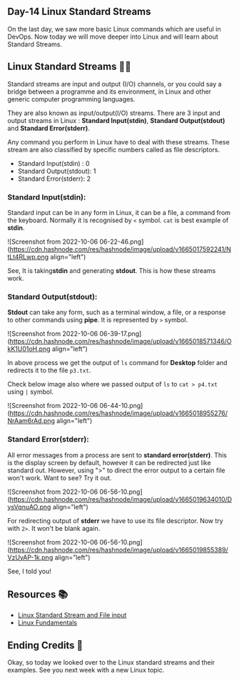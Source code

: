 ## Day-14 Linux Standard Streams

On the last day, we saw more basic Linux commands which are useful in DevOps. Now today we will move deeper into Linux and will learn about Standard Streams.
 
## Linux Standard Streams 👨‍💻

Standard streams are input and output (I/O) channels, or you could say a bridge between a programme and its environment, in Linux and other generic computer programming languages.

They are also known as input/output(I/O) streams. There are 3 input and output streams in Linux : **Standard Input(stdin)**, **Standard Output(stdout)** and **Standard Error(stderr)**.

Any command you perform in Linux have to deal with these streams. These stream are also classified by specific numbers called as file descriptors. 

- Standard Input(stdin) : 0
- Standard Output(stdout): 1
- Standard Error(stderr): 2

### Standard Input(stdin):

Standard input can be in any form in Linux, it can be a file, a command from the keyboard. Normally it is recognised by `<` symbol. ``cat`` is best example of **stdin**.


![Screenshot from 2022-10-06 06-22-46.png](https://cdn.hashnode.com/res/hashnode/image/upload/v1665017592241/NtLt4RLwp.png align="left")

See, It is taking**stdin** and generating **stdout**. This is how these streams work.

### Standard Output(stdout):

**Stdout** can take any form, such as a terminal window, a file, or a response to other commands using **pipe**. It is represented by ``>`` symbol.


![Screenshot from 2022-10-06 06-39-17.png](https://cdn.hashnode.com/res/hashnode/image/upload/v1665018571346/OkK1U01oH.png align="left")

In above process we get the output of `ls` command for **Desktop** folder and redirects it to the file `p3.txt`.

Check below image also where we passed output of ``ls`` to ``cat > p4.txt `` using ``|`` symbol.

![Screenshot from 2022-10-06 06-44-10.png](https://cdn.hashnode.com/res/hashnode/image/upload/v1665018955276/NrAam6rAd.png align="left")

### Standard Error(stderr):

All error messages from a process are sent to **standard error(stderr)**. This is the display screen by default, however it can be redirected just like standard out. However, using ">" to direct the error output to a certain file won't work. Want to see? Try it out.

![Screenshot from 2022-10-06 06-56-10.png](https://cdn.hashnode.com/res/hashnode/image/upload/v1665019634010/DysVqnuAO.png align="left")

For redirecting output of **stderr** we have to use its file descriptor. Now try with ``2>``. It won't be blank again. 


![Screenshot from 2022-10-06 06-56-10.png](https://cdn.hashnode.com/res/hashnode/image/upload/v1665019855389/VzUyAP-1k.png align="left")

See, I told you!

## Resources 📚
- [Linux Standard Stream and File input](https://youtu.be/xVaC_G6aeH0)
- [Linux Fundamentals ](https://www.putorius.net/linux-io-file-descriptors-and-redirection.html)

## Ending Credits 👋
Okay, so today we looked over to the Linux standard streams and their examples. See you next week with a new Linux topic.



